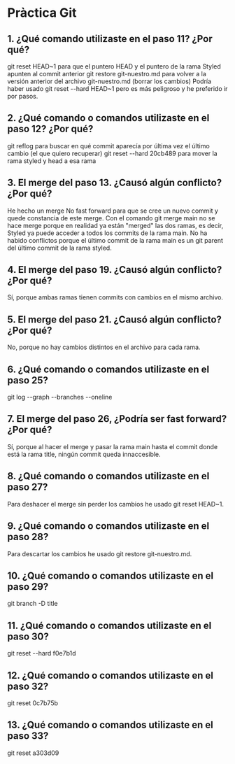 # Pràctica Git

## 1. ¿Qué comando utilizaste en el paso 11? ¿Por qué?
git reset HEAD~1 para que el puntero HEAD y el puntero de la rama Styled apunten al commit anterior 
git restore git-nuestro.md para volver a la versión anterior del archivo git-nuestro.md (borrar los cambios)
Podría haber usado git reset --hard HEAD~1 pero es más peligroso y he preferido ir por pasos. 

## 2. ¿Qué comando o comandos utilizaste en el paso 12? ¿Por qué?
git reflog para buscar en qué commit aparecía por última vez el último cambio (el que quiero recuperar)
git reset --hard 20cb489 para mover la rama styled y head a esa rama

## 3. El merge del paso 13. ¿Causó algún conflicto? ¿Por qué?
He hecho un merge No fast forward para que se cree un nuevo commit y quede constancia de este merge. 
Con el comando git merge main no se hace merge porque en realidad ya están "merged" las dos ramas, es decir, Styled ya puede acceder a todos los commits de la rama main.
No ha habido conflictos porque el último commit de la rama main es un git parent del último commit de la rama styled. 

## 4. El merge del paso 19. ¿Causó algún conflicto? ¿Por qué?
Sí, porque ambas ramas tienen commits con cambios en el mismo archivo. 

## 5. El merge del paso 21. ¿Causó algún conflicto? ¿Por qué?
No, porque no hay cambios distintos en el archivo para cada rama. 

## 6. ¿Qué comando o comandos utilizaste en el paso 25?
git log --graph --branches --oneline

## 7. El merge del paso 26, ¿Podría ser fast forward? ¿Por qué?
Sí, porque al hacer el merge y pasar la rama main hasta el commit donde está la rama title, ningún commit queda innaccesible. 

## 8. ¿Qué comando o comandos utilizaste en el paso 27?
Para deshacer el merge sin perder los cambios he usado git reset HEAD~1.

## 9. ¿Qué comando o comandos utilizaste en el paso 28?
Para descartar los cambios he usado git restore git-nuestro.md.

## 10. ¿Qué comando o comandos utilizaste en el paso 29?
git branch -D title

## 11. ¿Qué comando o comandos utilizaste en el paso 30?
git reset --hard f0e7b1d

## 12. ¿Qué comando o comandos utilizaste en el paso 32?
git reset 0c7b75b

## 13. ¿Qué comando o comandos utilizaste en el paso 33?
git reset a303d09
